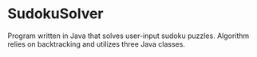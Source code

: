 # SudokuSolver
Program written in Java that solves user-input sudoku puzzles. Algorithm relies on backtracking and utilizes three Java classes.
